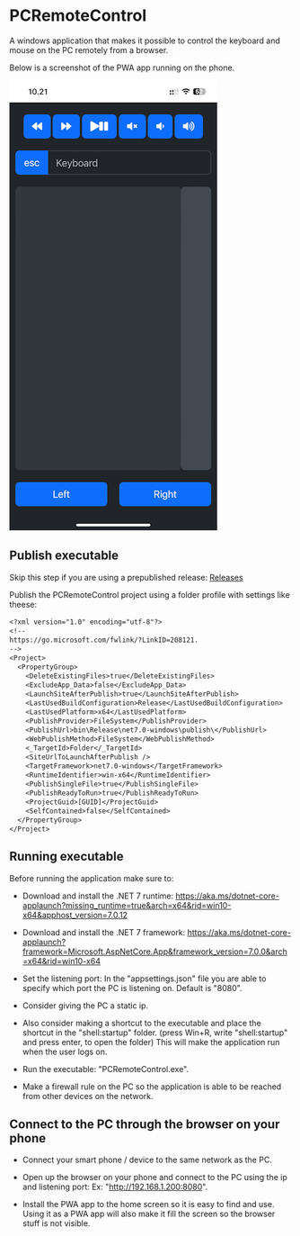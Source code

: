 # PCRemoteControl

A windows application that makes it possible to control the keyboard and mouse on the PC remotely from a browser.

Below is a screenshot of the PWA app running on the phone.

![screenshot of PWA app](PCRemoteControl/wwwroot/assets/screenshot.png)

## Publish executable

Skip this step if you are using a prepublished release:
[Releases](https://github.com/birkb85/PCRemoteControl/releases)

Publish the PCRemoteControl project using a folder profile with settings like theese:

```
<?xml version="1.0" encoding="utf-8"?>
<!--
https://go.microsoft.com/fwlink/?LinkID=208121.
-->
<Project>
  <PropertyGroup>
    <DeleteExistingFiles>true</DeleteExistingFiles>
    <ExcludeApp_Data>false</ExcludeApp_Data>
    <LaunchSiteAfterPublish>true</LaunchSiteAfterPublish>
    <LastUsedBuildConfiguration>Release</LastUsedBuildConfiguration>
    <LastUsedPlatform>x64</LastUsedPlatform>
    <PublishProvider>FileSystem</PublishProvider>
    <PublishUrl>bin\Release\net7.0-windows\publish\</PublishUrl>
    <WebPublishMethod>FileSystem</WebPublishMethod>
    <_TargetId>Folder</_TargetId>
    <SiteUrlToLaunchAfterPublish />
    <TargetFramework>net7.0-windows</TargetFramework>
    <RuntimeIdentifier>win-x64</RuntimeIdentifier>
    <PublishSingleFile>true</PublishSingleFile>
    <PublishReadyToRun>true</PublishReadyToRun>
    <ProjectGuid>[GUID]</ProjectGuid>
    <SelfContained>false</SelfContained>
  </PropertyGroup>
</Project>
```

## Running executable

Before running the application make sure to:

* Download and install the .NET 7 runtime:
https://aka.ms/dotnet-core-applaunch?missing_runtime=true&arch=x64&rid=win10-x64&apphost_version=7.0.12

* Download and install the .NET 7 framework:
https://aka.ms/dotnet-core-applaunch?framework=Microsoft.AspNetCore.App&framework_version=7.0.0&arch=x64&rid=win10-x64

* Set the listening port:
In the "appsettings.json" file you are able to specify which port the PC is listening on.
Default is "8080".

* Consider giving the PC a static ip.

* Also consider making a shortcut to the executable and place the shortcut in the "shell:startup" folder.
(press Win+R, write "shell:startup" and press enter, to open the folder)
This will make the application run when the user logs on.

* Run the executable: "PCRemoteControl.exe".

* Make a firewall rule on the PC so the application is able to be reached from other devices on the network.

## Connect to the PC through the browser on your phone

* Connect your smart phone / device to the same network as the PC.

* Open up the browser on your phone and connect to the PC using the ip and listening port:
Ex: "http://192.168.1.200:8080".

* Install the PWA app to the home screen so it is easy to find and use.
Using it as a PWA app will also make it fill the screen so the browser stuff is not visible.